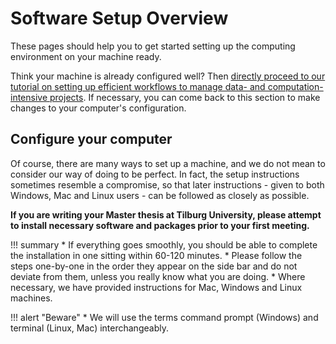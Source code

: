 # Software Setup Overview

These pages should help you to get started setting up the computing environment on your machine ready.

Think your machine is already configured well? Then [directly proceed to our tutorial on setting up efficient workflows to manage data- and computation-intensive projects](../workflow/index.md). If necessary, you can come back to this section to make changes to your computer's configuration.

## Configure your computer
Of course, there are many ways to set up a machine, and we do not mean to consider our way of doing to be perfect. In fact, the setup instructions sometimes resemble a compromise, so that later instructions - given to both Windows, Mac and Linux users - can be followed as closely as possible.

**If you are writing your Master thesis at Tilburg University, please attempt to install necessary software and packages prior to your first meeting.**

!!! summary
    * If everything goes smoothly, you should be able to complete the installation in one sitting within 60-120 minutes.
    * Please follow the steps one-by-one in the order they appear on the side bar and do not deviate from them, unless you really know what you are doing.
    * Where necessary, we have provided instructions for Mac, Windows and Linux machines.

!!! alert "Beware"
    * We will use the terms command prompt (Windows) and terminal (Linux, Mac) interchangeably.

<!-- !!! tip "Installation Help" -->
<!--     Please try and install all the software before the course begins. -->
<!--     If you are struggling we are able to help - but we expect you have tried to work through the guide yourself. -->
<!--     Details of the Installation help session are found below: -->

<!--     * When: Friday, August 25th, 9.30am - 12.30am -->
<!--     * Where: SOF-E-09 -->
